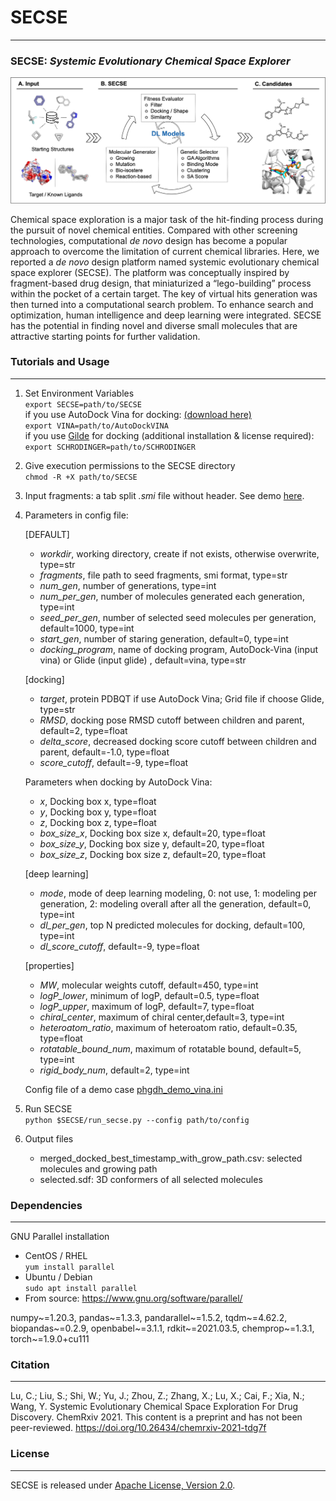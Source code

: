 # **SECSE**

----------------------------

### SECSE: _**S**ystemic **E**volutionary **C**hemical **S**pace **E**xplorer_

![plot](docs/platform.jpg)

Chemical space exploration is a major task of the hit-finding process during the pursuit of novel chemical entities.
Compared with other screening technologies, computational _de novo_ design has become a popular approach to overcome the
limitation of current chemical libraries. Here, we reported a _de novo_ design platform named systemic evolutionary
chemical space explorer (SECSE). The platform was conceptually inspired by fragment-based drug design, that miniaturized
a “lego-building” process within the pocket of a certain target. The key of virtual hits generation was then turned into
a computational search problem. To enhance search and optimization, human intelligence and deep learning were
integrated. SECSE has the potential in finding novel and diverse small molecules that are attractive starting points for
further validation.

### Tutorials and Usage

----------------------------

1. Set Environment Variables  
   `export SECSE=path/to/SECSE`  
   if you use AutoDock Vina for docking:
   [(download here)](https://github.com/ccsb-scripps/AutoDock-Vina/releases)  
   `export VINA=path/to/AutoDockVINA`  
   if you use [Gilde](https://www.schrodinger.com/products/glide) for docking (additional installation & license
   required):  
   `export SCHRODINGER=path/to/SCHRODINGER`
2. Give execution permissions to the SECSE directory  
   `chmod -R +X path/to/SECSE`
3. Input fragments: a tab split _.smi_ file without header. See demo [here](demo/demo_1020.smi).
4. Parameters in config file:  

   [DEFAULT]
    - _workdir_, working directory, create if not exists, otherwise overwrite, type=str
    - _fragments_, file path to seed fragments, smi format, type=str
    - _num_gen_, number of generations, type=int
    - _num_per_gen_, number of molecules generated each generation, type=int
    - _seed_per_gen_, number of selected seed molecules per generation, default=1000, type=int
    - _start_gen_, number of staring generation, default=0, type=int
    - _docking_program_, name of docking program, AutoDock-Vina (input vina) or Glide (input glide) , default=vina,
      type=str

   [docking]
    - _target_, protein PDBQT if use AutoDock Vina; Grid file if choose Glide, type=str
    - _RMSD_, docking pose RMSD cutoff between children and parent, default=2, type=float
    - _delta_score_, decreased docking score cutoff between children and parent, default=-1.0, type=float
    - _score_cutoff_, default=-9, type=float

   Parameters when docking by AutoDock Vina:
    - _x_, Docking box x, type=float
    - _y_, Docking box y, type=float
    - _z_, Docking box z, type=float
    - _box_size_x_, Docking box size x, default=20, type=float
    - _box_size_y_, Docking box size y, default=20, type=float
    - _box_size_z_, Docking box size z, default=20, type=float

   [deep learning]
    - _mode_, mode of deep learning modeling, 0: not use, 1: modeling per generation, 2: modeling overall after all the
      generation, default=0, type=int
    - _dl_per_gen_, top N predicted molecules for docking, default=100, type=int
    - _dl_score_cutoff_, default=-9, type=float

   [properties]
    - _MW_, molecular weights cutoff, default=450, type=int
    - _logP_lower_, minimum of logP, default=0.5, type=float
    - _logP_upper_, maximum of logP, default=7, type=float
    - _chiral_center_, maximum of chiral center,default=3, type=int
    - _heteroatom_ratio_, maximum of heteroatom ratio, default=0.35, type=float
    - _rotatable_bound_num_, maximum of rotatable bound, default=5, type=int
    - _rigid_body_num_, default=2, type=int

   Config file of a demo case [phgdh_demo_vina.ini](demo/phgdh_demo_vina.ini)
6. Run SECSE  
   `python $SECSE/run_secse.py --config path/to/config`
7. Output files
    - merged_docked_best_timestamp_with_grow_path.csv: selected molecules and growing path
    - selected.sdf: 3D conformers of all selected molecules

### Dependencies

-------
GNU Parallel installation  
- CentOS / RHEL  
`yum install parallel`  
- Ubuntu / Debian  
`sudo apt install parallel`
- From source: https://www.gnu.org/software/parallel/

numpy~=1.20.3, pandas~=1.3.3, pandarallel~=1.5.2, tqdm~=4.62.2, biopandas~=0.2.9, openbabel~=3.1.1, rdkit~=2021.03.5,
chemprop~=1.3.1, torch~=1.9.0+cu111

### Citation

-------
Lu, C.; Liu, S.; Shi, W.; Yu, J.; Zhou, Z.; Zhang, X.; Lu, X.; Cai, F.; Xia, N.; Wang, Y. Systemic Evolutionary Chemical
Space Exploration For Drug Discovery. ChemRxiv 2021. This content is a preprint and has not been peer-reviewed.
 https://doi.org/10.26434/chemrxiv-2021-tdg7f
### License

-------
SECSE is released under [Apache License, Version 2.0](LICENSE.txt).
